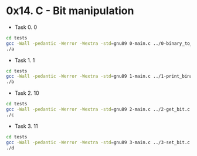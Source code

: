 # 0x14. C - Bit manipulation

- Task 0. 0

```bash
cd tests
gcc -Wall -pedantic -Werror -Wextra -std=gnu89 0-main.c ../0-binary_to_uint.c -o a
./a
```

- Task 1. 1

```bash
cd tests
gcc -Wall -pedantic -Werror -Wextra -std=gnu89 1-main.c ../1-print_binary.c ../_putchar.c -o b
./b
```

- Task 2. 10

```bash
cd tests
gcc -Wall -pedantic -Werror -Wextra -std=gnu89 2-main.c ../2-get_bit.c -o c
./c
```

- Task 3. 11

```bash
cd tests
gcc -Wall -pedantic -Werror -Wextra -std=gnu89 3-main.c ../3-set_bit.c -o d
./d
```
